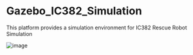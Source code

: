 # Gazebo_IC382_Simulation
This platform provides a simulation environment for IC382 Rescue Robot Simulation

![image](https://github.com/vincent51689453/Gazebo_IC382_Simulation/blob/master/git_image/demo_layout.png)
